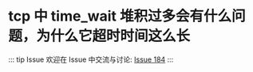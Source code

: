 # tcp 中 time_wait 堆积过多会有什么问题，为什么它超时时间这么长



::: tip Issue 
 欢迎在 Issue 中交流与讨论: [Issue 184](https://github.com/shfshanyue/Daily-Question/issues/184) 
:::



